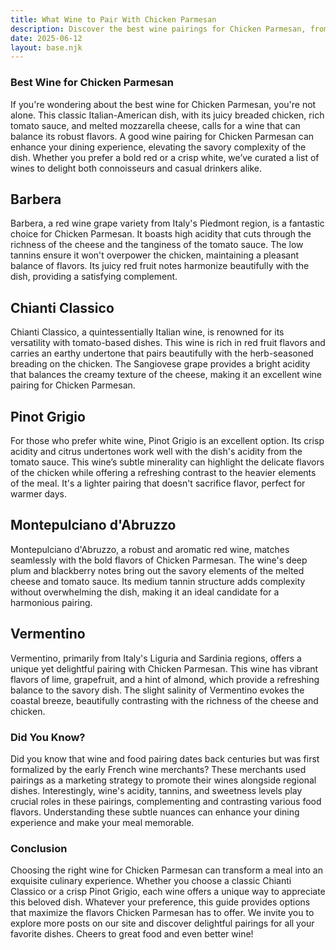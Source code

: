 ```yaml
---
title: What Wine to Pair With Chicken Parmesan
description: Discover the best wine pairings for Chicken Parmesan, from bold reds to crisp whites.
date: 2025-06-12
layout: base.njk
---
```


### Best Wine for Chicken Parmesan

If you're wondering about the best wine for Chicken Parmesan, you're not alone. This classic Italian-American dish, with its juicy breaded chicken, rich tomato sauce, and melted mozzarella cheese, calls for a wine that can balance its robust flavors. A good wine pairing for Chicken Parmesan can enhance your dining experience, elevating the savory complexity of the dish. Whether you prefer a bold red or a crisp white, we’ve curated a list of wines to delight both connoisseurs and casual drinkers alike.

## Barbera

Barbera, a red wine grape variety from Italy's Piedmont region, is a fantastic choice for Chicken Parmesan. It boasts high acidity that cuts through the richness of the cheese and the tanginess of the tomato sauce. The low tannins ensure it won't overpower the chicken, maintaining a pleasant balance of flavors. Its juicy red fruit notes harmonize beautifully with the dish, providing a satisfying complement.

## Chianti Classico

Chianti Classico, a quintessentially Italian wine, is renowned for its versatility with tomato-based dishes. This wine is rich in red fruit flavors and carries an earthy undertone that pairs beautifully with the herb-seasoned breading on the chicken. The Sangiovese grape provides a bright acidity that balances the creamy texture of the cheese, making it an excellent wine pairing for Chicken Parmesan.

## Pinot Grigio

For those who prefer white wine, Pinot Grigio is an excellent option. Its crisp acidity and citrus undertones work well with the dish's acidity from the tomato sauce. This wine’s subtle minerality can highlight the delicate flavors of the chicken while offering a refreshing contrast to the heavier elements of the meal. It's a lighter pairing that doesn't sacrifice flavor, perfect for warmer days.

## Montepulciano d'Abruzzo

Montepulciano d'Abruzzo, a robust and aromatic red wine, matches seamlessly with the bold flavors of Chicken Parmesan. The wine's deep plum and blackberry notes bring out the savory elements of the melted cheese and tomato sauce. Its medium tannin structure adds complexity without overwhelming the dish, making it an ideal candidate for a harmonious pairing.

## Vermentino

Vermentino, primarily from Italy's Liguria and Sardinia regions, offers a unique yet delightful pairing with Chicken Parmesan. This wine has vibrant flavors of lime, grapefruit, and a hint of almond, which provide a refreshing balance to the savory dish. The slight salinity of Vermentino evokes the coastal breeze, beautifully contrasting with the richness of the cheese and chicken.

### Did You Know?

Did you know that wine and food pairing dates back centuries but was first formalized by the early French wine merchants? These merchants used pairings as a marketing strategy to promote their wines alongside regional dishes. Interestingly, wine's acidity, tannins, and sweetness levels play crucial roles in these pairings, complementing and contrasting various food flavors. Understanding these subtle nuances can enhance your dining experience and make your meal memorable.

### Conclusion

Choosing the right wine for Chicken Parmesan can transform a meal into an exquisite culinary experience. Whether you choose a classic Chianti Classico or a crisp Pinot Grigio, each wine offers a unique way to appreciate this beloved dish. Whatever your preference, this guide provides options that maximize the flavors Chicken Parmesan has to offer. We invite you to explore more posts on our site and discover delightful pairings for all your favorite dishes. Cheers to great food and even better wine!